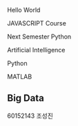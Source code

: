 Hello World

JAVASCRIPT Course

Next Semester Python

Artificial Intelligence

Python

MATLAB 
## Big Data

60152143 조성진